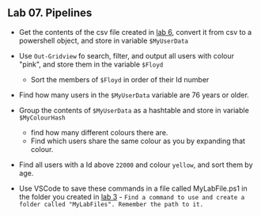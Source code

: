 ## Lab 07. Pipelines

- Get the contents of the csv file created in [lab 6](../06.%20Text%20and%20Files/Lab.md), convert it from csv to a powershell object, and store in variable `$MyUserData`

- Use `Out-Gridview` fo search, filter, and output all users with colour "pink", and store them in the variable `$Floyd`
  - Sort the members of `$Floyd` in order of their Id number

- Find how many users in the `$MyUserData` variable are 76 years or older.

- Group the contents of `$MyUserData` as a hashtable and store in variable `$MyColourHash`
  - find how many different colours there are.
  - Find which users share the same colour as you by expanding that colour.

- Find all users with a Id above `22000` and colour `yellow`, and sort them by age.

- Use VSCode to save these commands in a file called MyLabFile.ps1 in the folder you created in [lab  3](../03.%20Commands%20and%20Methods/Lab.md) - `Find a command to use and create a folder called "MyLabFiles". Remember the path to it.`

